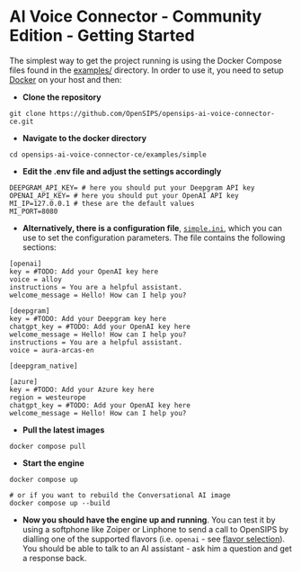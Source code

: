 # AI Voice Connector - Community Edition - Getting Started

The simplest way to get the project running is using the Docker Compose files found in the [examples/](../examples/) directory. In order to use it, you need to setup [Docker](https://www.docker.com/) on your host and then:

* **Clone the repository**
``` shell
git clone https://github.com/OpenSIPS/opensips-ai-voice-connector-ce.git
```

* **Navigate to the docker directory**
``` shell
cd opensips-ai-voice-connector-ce/examples/simple
```

* **Edit the .env file and adjust the settings accordingly**
``` shell
DEEPGRAM_API_KEY= # here you should put your Deepgram API key
OPENAI_API_KEY= # here you should put your OpenAI API key
MI_IP=127.0.0.1 # these are the default values
MI_PORT=8080
```

* **Alternatively, there is a configuration file**, [`simple.ini`](../examples/simple/conn/simple.ini), which you can use to set the configuration parameters. The file contains the following sections:
```
[openai]
key = #TODO: Add your OpenAI key here
voice = alloy
instructions = You are a helpful assistant.
welcome_message = Hello! How can I help you?

[deepgram]
key = #TODO: Add your Deepgram key here
chatgpt_key = #TODO: Add your OpenAI key here
welcome_message = Hello! How can I help you?
instructions = You are a helpful assistant.
voice = aura-arcas-en

[deepgram_native]

[azure]
key = #TODO: Add your Azure key here
region = westeurope
chatgpt_key = #TODO: Add your OpenAI key here
welcome_message = Hello! How can I help you?
```

* **Pull the latest images**
``` shell
docker compose pull
```

* **Start the engine**
``` shell
docker compose up

# or if you want to rebuild the Conversational AI image
docker compose up --build
```

* **Now you should have the engine up and running**. You can test it by using a softphone like Zoiper or Linphone to send a call to OpenSIPS by dialling one of the supported flavors (i.e. `openai` - see [flavor selection](docs/ai-flavors.md#flavor-selection)). You should be able to talk to an AI assistant - ask him a question and get a response back.
